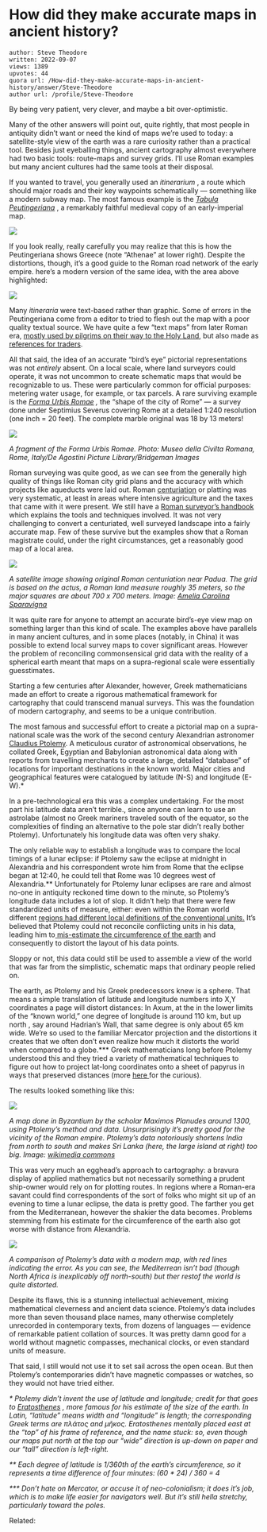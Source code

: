 # How did they make accurate maps in ancient history?

	author: Steve Theodore
	written: 2022-09-07
	views: 1389
	upvotes: 44
	quora url: /How-did-they-make-accurate-maps-in-ancient-history/answer/Steve-Theodore
	author url: /profile/Steve-Theodore


By being very patient, very clever, and maybe a bit over-optimistic.

Many of the other answers will point out, quite rightly, that most people in antiquity didn’t want or need the kind of maps we’re used to today: a satellite-style view of the earth was a rare curiosity rather than a practical tool. Besides just eyeballing things, ancient cartography almost everywhere had two basic tools: route-maps and survey grids. I’ll use Roman examples but many ancient cultures had the same tools at their disposal.

If you wanted to travel, you generally used an _itinerarium_ , a route which should major roads and their key waypoints schematically — something like a modern subway map. The most famous example is the _[Tabula Peutingeriana](https://www.euratlas.net/cartogra/peutinger/index.html)_ , a remarkably faithful medieval copy of an early-imperial map.

![](https://qph.cf2.quoracdn.net/main-qimg-bde6cc1b192f71b41fd6b4e7f815b8eb-pjlq)

If you look really, really carefully you may realize that this is how the Peutingeriana shows Greece (note “Athenae” at lower right). Despite the distortions, though, it’s a good guide to the Roman road network of the early empire. here’s a modern version of the same idea, with the area above highlighted:

![](https://qph.cf2.quoracdn.net/main-qimg-651db6a23955260eccfc51e5387e3cb2-pjlq)

Many _itineraria_ were text-based rather than graphic. Some of errors in the Peutingeriana come from a editor to tried to flesh out the map with a poor quality textual source. We have quite a few “text maps” from later Roman era, [mostly used by pilgrims on their way to the Holy Land](https://www.quora.com/How-did-people-on-crusades-from-Europe-know-which-route-to-use-to-get-to-Jerusalem-Were-roads-mapped-out-or-signs-in-place-that-said-Jerusalem-this-way/answer/Steve-Theodore), but also made as [references for traders](https://en.wikipedia.org/wiki/Periplus_of_the_Erythraean_Sea).

All that said, the idea of an accurate “bird’s eye” pictorial representations was not _entirely_ absent. On a local scale, where land surveyors could operate, it was not uncommon to create schematic maps that would be recognizable to us. These were particularly common for official purposes: metering water usage, for example, or tax parcels. A rare surviving example is the _[Forma Urbis Romae](https://formaurbis.stanford.edu/)_ _,_ the “shape of the city of Rome” — a survey done under Septimius Severus covering Rome at a detailed 1:240 resolution (one inch = 20 feet). The complete marble original was 18 by 13 meters!

![](https://qph.cf2.quoracdn.net/main-qimg-47664863f8f79707fa0181b4227cf424-lq)

_A fragment of the Forma Urbis Romae. Photo: Museo della Civilta Romana, Rome, Italy/De Agostini Picture Library/Bridgeman Images_ 

Roman surveying was quite good, as we can see from the generally high quality of things like Roman city grid plans and the accuracy with which projects like aqueducts were laid out. Roman [centuriation](https://en.wikipedia.org/wiki/Centuriation) or platting was very systematic, at least in areas where intensive agriculture and the taxes that came with it were present. We still have a [Roman surveyor’s handbook](https://en.wikipedia.org/wiki/Corpus_Agrimensorum_Romanorum) which explains the tools and techniques involved. It was not very challenging to convert a centuriated, well surveyed landscape into a fairly accurate map. Few of these survive but the examples show that a Roman magistrate could, under the right circumstances, get a reasonably good map of a local area.

![](https://qph.cf2.quoracdn.net/main-qimg-7bba7a263008ec4aa0bed541ab5e1cae-pjlq)

_A satellite image showing original Roman centuriation near Padua. The grid is based on the actus, a Roman land measure roughly 35 meters, so the major squares are about 700 x 700 meters. Image:_ _[Amelia Carolina Sparavigna](https://hal.archives-ouvertes.fr/hal-02264427/document)_ 

It was quite rare for anyone to attempt an accurate bird’s-eye view map on something larger than this kind of scale. The examples above have parallels in many ancient cultures, and in some places (notably, in China) it was possible to extend local survey maps to cover significant areas. However the problem of reconciling commonsensical grid data with the reality of a spherical earth meant that maps on a supra-regional scale were essentially guesstimates.

Starting a few centuries after Alexander, however, Greek mathematicians made an effort to create a rigorous mathematical framework for cartography that could transcend manual surveys. This was the foundation of modern cartography, and seems to be a unique contribution.

The most famous and successful effort to create a pictorial map on a supra-national scale was the work of the second century Alexandrian astronomer [Claudius Ptolemy](https://en.wikipedia.org/wiki/Ptolemy). A meticulous curator of astronomical observations, he collated Greek, Egyptian and Babylonian astronomical data along with reports from travelling merchants to create a large, detailed “database” of locations for important destinations in the known world. Major cities and geographical features were catalogued by latitude (N-S) and longitude (E-W).*

In a pre-technological era this was a complex undertaking. For the most part his latitude data aren’t terrible., since anyone can learn to use an astrolabe (almost no Greek mariners traveled south of the equator, so the complexities of finding an alternative to the pole star didn’t really bother Ptolemy). Unfortunately his longitude data was often very shaky.

The only reliable way to establish a longitude was to compare the local timings of a lunar eclipse: if Ptolemy saw the eclipse at midnight in Alexandria and his correspondent wrote him from Rome that the eclipse began at 12:40, he could tell that Rome was 10 degrees west of Alexandria.** Unfortunately for Ptolemy lunar eclipses are rare and almost no-one in antiquity reckoned time down to the minute, so Ptolemy’s longitude data includes a lot of slop. It didn’t help that there were few standardized units of measure, either: even within the Roman world different [regions had different local definitions of the conventional units.](https://www.quora.com/If-we-dont-know-whether-eratosthenes-used-an-Egyptian-stadian-or-a-Greek-one-then-being-the-Alexandrian-librarian-and-doing-the-experiment-would-indicate-Egyptian-which-made-our-circumference-14-less-making-it-only/answer/Steve-Theodore?ch=10&oid=224365120&share=6d4a9b1b&srid=zLvM&target_type=answer) It’s believed that Ptolemy could not reconcile conflicting units in his data, leading him to[ mis-estimate the circumference of the earth](https://www.mpiwg-berlin.mpg.de/sites/default/files/Preprints/P464.pdf) and consequently to distort the layout of his data points.

Sloppy or not, this data could still be used to assemble a view of the world that was far from the simplistic, schematic maps that ordinary people relied on.

The earth, as Ptolemy and his Greek predecessors knew is a sphere. That means a simple translation of latitude and longitude numbers into X,Y coordinates a page will distort distances: In Axum, at the in the lower limits of the “known world,” one degree of longitude is around 110 km, but up north , say around Hadrian’s Wall, that same degree is only about 65 km wide. We’re so used to the familiar Mercator projection and the distortions it creates that we often don’t even realize how much it distorts the world when compared to a globe.*** Greek mathematicians long before Ptolemy understood this and they tried a variety of mathematical techniques to figure out how to project lat-long coordinates onto a sheet of papyrus in ways that preserved distances (more [here ](https://apps.lib.umn.edu/bell/map/PTO/GEO/project.html)for the curious).

The results looked something like this:

![](https://qph.cf2.quoracdn.net/main-qimg-0c63ffbb4d0b687892f47217e3ee7cb8-lq)

_A map done in Byzantium by the scholar Maximos Planudes around 1300, using Ptolemy’s method and data. Unsurprisingly it’s pretty good for the vicinity of the Roman empire. Ptolemy’s data notoriously shortens India from north to south and makes Sri Lanka (here, the large island at right) too big. Image:_ _[wikimedia commons](https://commons.wikimedia.org/wiki/File:Seragliensis_57.png#/media/File:Ptolemy-World_Vat_Urb_82.jpg)_ 

This was very much an egghead’s approach to cartography: a bravura display of applied mathematics but not necessarily something a prudent ship-owner would rely on for plotting routes. In regions where a Roman-era savant could find correspondents of the sort of folks who might sit up of an evening to time a lunar eclipse, the data is pretty good. The farther you get from the Mediterranean, however the shakier the data becomes. Problems stemming from his estimate for the circumference of the earth also got worse with distance from Alexandria.

![](https://qph.cf2.quoracdn.net/main-qimg-61f2dcb545878cebe00da5c38c69c662-pjlq)

_A comparison of Ptolemy’s data with a modern map, with red lines indicating the error. As you can see, the Mediterrean isn’t bad (though North Africa is inexplicably off north-south) but ther restof the world is quite distorted._ 

Despite its flaws, this is a stunning intellectual achievement, mixing mathematical cleverness and ancient data science. Ptolemy’s data includes more than seven thousand place names, many otherwise completely unrecorded in contemporary texts, from dozens of languages — evidence of remarkable patient collation of sources. It was pretty damn good for a world without magnetic compasses, mechanical clocks, or even standard units of measure.

That said, I still would not use it to set sail across the open ocean. But then Ptolemy’s contemporaries didn’t have magnetic compasses or watches, so they would not have tried either.



_* Ptolemy didn’t invent the use of latitude and longitude; credit for that goes to_ _[Eratosthenes](https://en.wikipedia.org/wiki/Eratosthenes)_ _, more famous for his estimate of the size of the earth. In Latin, “latitude” means width and “longitude” is length; the corresponding Greek terms are πλάτος and μῆκος. Eratosthenes mentally placed east at the “top” of his frame of reference, and the name stuck: so, even though our maps put north at the top our “wide” direction is up-down on paper and our “tall” direction is left-right._ 

_** Each degree of latitude is 1/360th of the earth’s circumference, so it represents a time difference of four minutes: (60 * 24) / 360 = 4_ 

_*** Don’t hate on Mercator, or accuse it of neo-colonialism; it does it’s job, which is to make life easier for navigators well. But it’s still hella stretchy, particularly toward the poles._ 



Related:



